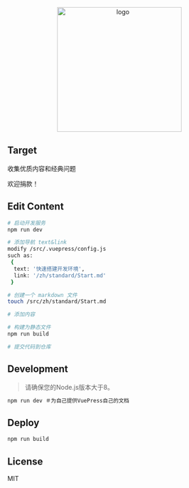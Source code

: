 <p align="center">
  <img width="280" src="https://timgsa.baidu.com/timg?image&quality=80&size=b9999_10000&sec=1557237428684&di=70b80c9de9608898fd1321cff009b4bd&imgtype=0&src=http%3A%2F%2Fbpic.588ku.com%2Felement_origin_min_pic%2F18%2F01%2F19%2F65ed9c19796ba3089edf2a6211c5829d.jpg" alt="logo">
</p>

## Target
收集优质内容和经典问题

欢迎捐款！

## Edit Content
``` bash
# 启动开发服务
npm run dev

# 添加导航 text&link
modify /src/.vuepress/config.js
such as: 
 {
  text: '快速搭建开发环境',
  link: '/zh/standard/Start.md'
 }

# 创建一个 markdown 文件
touch /src/zh/standard/Start.md

# 添加内容

# 构建为静态文件
npm run build

# 提交代码到仓库
```

## Development

> 请确保您的Node.js版本大于8。

``` bash
npm run dev ＃为自己提供VuePress自己的文档
```

## Deploy
``` bash
npm run build
```

<!-- ## Contribute
- Send pr to add excellent content
- Help us improve our content on exist pages  

![improve](/src/.vuepress/public//img/improve.png) -->

## License

MIT

